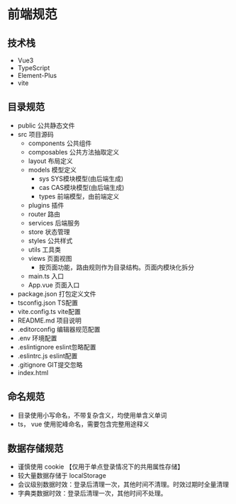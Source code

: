 # 前端规范

## 技术栈
- Vue3
- TypeScript
- Element-Plus
- vite

## 目录规范

- public  公共静态文件
- src  项目源码
  - components 公共组件
  - composables 公共方法抽取定义
  - layout 布局定义
  - models 模型定义
    - sys SYS模块模型(由后端生成)
    - cas CAS模块模型(由后端生成)
    - types 前端模型，由前端定义
  - plugins 插件
  - router 路由
  - services 后端服务
  - store 状态管理
  - styles 公共样式
  - utils  工具类
  - views 页面视图
    - 按页面功能，路由规则作为目录结构。页面内模块化拆分
  - main.ts 入口
  - App.vue 页面入口
- package.json  打包定义文件
- tsconfig.json  TS配置
- vite.config.ts  vite配置
- README.md   项目说明
- .editorconfig   编辑器规范配置
- .env  环境配置
- .eslintignore  eslint忽略配置
- .eslintrc.js  eslint配置
- .gitignore  GIT提交忽略
- index.html
  

## 命名规范
- 目录使用小写命名，不带复杂含义，均使用单含义单词
- ts， vue 使用驼峰命名，需要包含完整用途释义


## 数据存储规范
- 谨慎使用 cookie 【仅用于单点登录情况下的共用属性存储】
- 较大量数据存储于 localStorage
- 会议级别数据时效：登录后清理一次，其他时间不清理。时效过期时全量清理
- 字典类数据时效：登录后清理一次，其他时间不处理。
